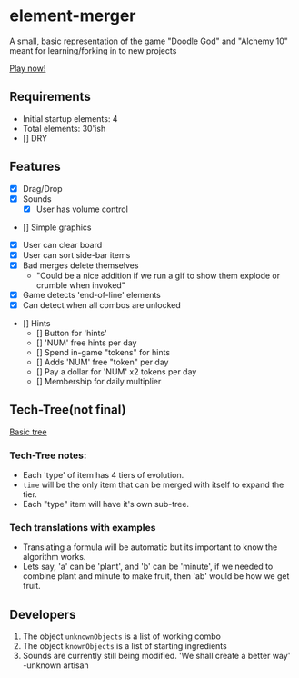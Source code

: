 # element-merger
A small, basic representation of the game "Doodle God" and "Alchemy 10" meant for learning/forking in to new projects

[Play now!](https://ehawk82.github.io/element-merger/)

## Requirements
- Initial startup elements: 4
- Total elements: 30'ish
- [] DRY

## Features
- [x] Drag/Drop
- [x] Sounds
  + [x] User has volume control 
- [] Simple graphics
- [x] User can clear board
- [x] User can sort side-bar items
- [x] Bad merges delete themselves
  + "Could be a nice addition if we run a gif to show them explode or crumble when invoked"
- [x] Game detects 'end-of-line' elements
- [x] Can detect when all combos are unlocked
- [] Hints
  + [] Button for 'hints'
  + [] 'NUM' free hints per day
  + [] Spend in-game "tokens" for hints
  + [] Adds 'NUM' free "token" per day
  + [] Pay a dollar for 'NUM' x2 tokens per day
  + [] Membership for daily multiplier

## Tech-Tree(not final)
[Basic tree](https://stonecypher.github.io/jssm-viz-demo/graph_explorer.html?s=LYQwxgFglgdgpgfRiYcAEGMC40CIBKcYUADugCoBOccuA3AFCiSyIgCuALhAPaWY5cAZQhwANgCMAnmgCiANziUpZSgGceMNAB52apQAE4ADxQkxcAHRgewAHz0m4aPARioYODH3Y0AWQBJckZmF0QbYFQYTl9cACk9GJA0AEd2DwBrNBMzCzQeADM0XgB3NG44HxBqNBLKKE5OL0dQ1jcQGABzdhBO9BwvEOc2xXUoTV8ARksABlnGArUxBFG1ca1MKdn5hgY1TmrOBH2QJrVNtBwAbQAZHhAAEzRCfU4AXUYvB+ODs4vfK4fXYMAD0ACo0A84AUOGJOGosAxzB1OAAaDpQUBiVGcTFwHE8HhiBhgkG7cFoZHRNCkpFiFFoAC8djQBUo6RizLQik6nSg6C5MC4jFBEIxWJpZPFIDETJZLDAGS8crQNjKXIk7E6IopuNQkqYsC4ApZvHY-C5DxAMi5wE03BFwCNTTQAFoWWyOSFneh3aroIrBoahS6-ZBzTARWb+H6eXy4Ixo275TwSomeObk2gnWIxCKrTI-SHGAWs5rtQxS36eIpI+SIZxCbLaY2iSrw5QtLaoLmVTXBkA)

### Tech-Tree notes:
- Each 'type' of item has 4 tiers of evolution.
- <code>time</code> will be the only item that can be merged with itself to expand the tier.
- Each "type" item will have it's own sub-tree.

### Tech translations with examples
- Translating a formula will be automatic but its important to know the algorithm works.
- Lets say, 'a' can be 'plant', and 'b' can be 'minute', if we needed to combine plant and minute to make fruit, then 'ab' would be how we get fruit.  


## Developers
1. The object <code>unknownObjects</code> is a list of working combo
2. The object <code>knownObjects</code> is a list of starting ingredients
3. Sounds are currently still being modified.  'We shall create a better way' -unknown artisan


